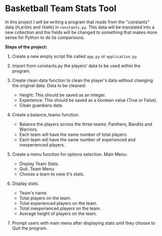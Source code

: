 # Basketball Team Stats Tool

In this project I will be writing a program that reads from the "constants" data (`PLAYERS` and `TEAMS`) in `constants.py`. This data will be translated into a new collection and the fields will be changed to something that makes more sense for Python to do its comparisons.


**Steps of the project:**

1. Create a new empty script file called `app.py` or `application.py`

2. Import from constants.py the players' data to be used within the program.

3. Create clean data function to clean the player's data without changing the original data.
   Data to be cleaned:
    * Height: This should be saved as an integer.
    * Experience: This should be saved as a boolean value (True or False).
    * Clean guardians data.

4. Create a balance_teams function.
     * Balance the players across the three teams: Panthers, Bandits and Warriors. 
     * Each team will have the same number of total players.
     * Each team will have the same number of experienced and inexperienced players.

5. Create a menu function for options selection.
   Main Menu:
     * Display Team Stats.
     * Quit. 
   Team Menu:
     * Choose a team to view it's stats.
      
6. Display stats.
     * Team's name.
     * Total players on the team.
     * Total experienced players on the team.
     * Total inexperienced players on the team.
     * Average height of players on the team.

7. Prompt users with main menu after displaying stats until they choose to Quit the program.




